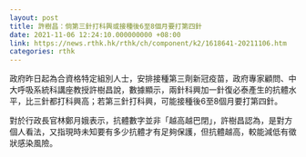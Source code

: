 ```yaml
---
layout: post
title: 許樹昌：倘第三針打科興或接種後6至8個月要打第四針
date: 2021-11-06 12:24:10.000000000 +08:00
link: https://news.rthk.hk/rthk/ch/component/k2/1618641-20211106.htm
categories: rthk
---
```


政府昨日起為合資格特定組別人士，安排接種第三劑新冠疫苗，政府專家顧問、中大呼吸系統科講座教授許樹昌說，數據顯示，兩針科興加一針復必泰產生的抗體水平，比三針都打科興高；若第三針打科興，可能接種後6至8個月要打第四針。

對於行政長官林鄭月娥表示，抗體數字並非「越高越巴閉」，許樹昌認為，是對方個人看法，又指現時未知要有多少抗體才有足夠保護，但抗體越高，較能減低有徵狀感染風險。
